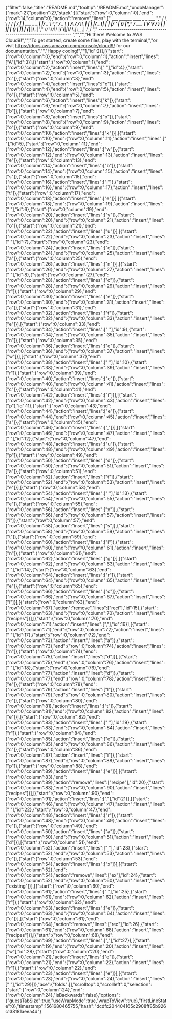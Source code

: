 {"filter":false,"title":"README.md","tooltip":"/README.md","undoManager":{"mark":27,"position":27,"stack":[[{"start":{"row":0,"column":0},"end":{"row":14,"column":0},"action":"remove","lines":["         ___        ______     ____ _                 _  ___  ","        / \\ \\      / / ___|   / ___| | ___  _   _  __| |/ _ \\ ","       / _ \\ \\ /\\ / /\\___ \\  | |   | |/ _ \\| | | |/ _` | (_) |","      / ___ \\ V  V /  ___) | | |___| | (_) | |_| | (_| |\\__, |","     /_/   \\_\\_/\\_/  |____/   \\____|_|\\___/ \\__,_|\\__,_|  /_/ "," ----------------------------------------------------------------- ","","","Hi there! Welcome to AWS Cloud9!","","To get started, create some files, play with the terminal,","or visit https://docs.aws.amazon.com/console/cloud9/ for our documentation.","","Happy coding!",""],"id":2}],[{"start":{"row":0,"column":0},"end":{"row":0,"column":1},"action":"insert","lines":["A"],"id":3}],[{"start":{"row":0,"column":1},"end":{"row":0,"column":2},"action":"insert","lines":[" "],"id":4},{"start":{"row":0,"column":2},"end":{"row":0,"column":3},"action":"insert","lines":["c"]},{"start":{"row":0,"column":3},"end":{"row":0,"column":4},"action":"insert","lines":["o"]},{"start":{"row":0,"column":4},"end":{"row":0,"column":5},"action":"insert","lines":["o"]},{"start":{"row":0,"column":5},"end":{"row":0,"column":6},"action":"insert","lines":["k"]},{"start":{"row":0,"column":6},"end":{"row":0,"column":7},"action":"insert","lines":["b"]},{"start":{"row":0,"column":7},"end":{"row":0,"column":8},"action":"insert","lines":["o"]},{"start":{"row":0,"column":8},"end":{"row":0,"column":9},"action":"insert","lines":["o"]},{"start":{"row":0,"column":9},"end":{"row":0,"column":10},"action":"insert","lines":["k"]}],[{"start":{"row":0,"column":10},"end":{"row":0,"column":11},"action":"insert","lines":[" "],"id":5},{"start":{"row":0,"column":11},"end":{"row":0,"column":12},"action":"insert","lines":["w"]},{"start":{"row":0,"column":12},"end":{"row":0,"column":13},"action":"insert","lines":["e"]},{"start":{"row":0,"column":13},"end":{"row":0,"column":14},"action":"insert","lines":["b"]},{"start":{"row":0,"column":14},"end":{"row":0,"column":15},"action":"insert","lines":["s"]},{"start":{"row":0,"column":15},"end":{"row":0,"column":16},"action":"insert","lines":["i"]},{"start":{"row":0,"column":16},"end":{"row":0,"column":17},"action":"insert","lines":["t"]},{"start":{"row":0,"column":17},"end":{"row":0,"column":18},"action":"insert","lines":["e"]}],[{"start":{"row":0,"column":18},"end":{"row":0,"column":19},"action":"insert","lines":[" "],"id":6},{"start":{"row":0,"column":19},"end":{"row":0,"column":20},"action":"insert","lines":["y"]},{"start":{"row":0,"column":20},"end":{"row":0,"column":21},"action":"insert","lines":["o"]},{"start":{"row":0,"column":21},"end":{"row":0,"column":22},"action":"insert","lines":["u"]}],[{"start":{"row":0,"column":22},"end":{"row":0,"column":23},"action":"insert","lines":[" "],"id":7},{"start":{"row":0,"column":23},"end":{"row":0,"column":24},"action":"insert","lines":["c"]},{"start":{"row":0,"column":24},"end":{"row":0,"column":25},"action":"insert","lines":["a"]},{"start":{"row":0,"column":25},"end":{"row":0,"column":26},"action":"insert","lines":["n"]}],[{"start":{"row":0,"column":26},"end":{"row":0,"column":27},"action":"insert","lines":[" "],"id":8},{"start":{"row":0,"column":27},"end":{"row":0,"column":28},"action":"insert","lines":["c"]},{"start":{"row":0,"column":28},"end":{"row":0,"column":29},"action":"insert","lines":["r"]},{"start":{"row":0,"column":29},"end":{"row":0,"column":30},"action":"insert","lines":["e"]},{"start":{"row":0,"column":30},"end":{"row":0,"column":31},"action":"insert","lines":["a"]},{"start":{"row":0,"column":31},"end":{"row":0,"column":32},"action":"insert","lines":["t"]},{"start":{"row":0,"column":32},"end":{"row":0,"column":33},"action":"insert","lines":["e"]}],[{"start":{"row":0,"column":33},"end":{"row":0,"column":34},"action":"insert","lines":[" "],"id":9},{"start":{"row":0,"column":34},"end":{"row":0,"column":35},"action":"insert","lines":["n"]},{"start":{"row":0,"column":35},"end":{"row":0,"column":36},"action":"insert","lines":["e"]},{"start":{"row":0,"column":36},"end":{"row":0,"column":37},"action":"insert","lines":["w"]}],[{"start":{"row":0,"column":37},"end":{"row":0,"column":38},"action":"insert","lines":[" "],"id":10},{"start":{"row":0,"column":38},"end":{"row":0,"column":39},"action":"insert","lines":["r"]},{"start":{"row":0,"column":39},"end":{"row":0,"column":40},"action":"insert","lines":["e"]},{"start":{"row":0,"column":40},"end":{"row":0,"column":41},"action":"insert","lines":["c"]},{"start":{"row":0,"column":41},"end":{"row":0,"column":42},"action":"insert","lines":["i"]}],[{"start":{"row":0,"column":42},"end":{"row":0,"column":43},"action":"insert","lines":["p"],"id":11},{"start":{"row":0,"column":43},"end":{"row":0,"column":44},"action":"insert","lines":["e"]},{"start":{"row":0,"column":44},"end":{"row":0,"column":45},"action":"insert","lines":["s"]},{"start":{"row":0,"column":45},"end":{"row":0,"column":46},"action":"insert","lines":[","]}],[{"start":{"row":0,"column":46},"end":{"row":0,"column":47},"action":"insert","lines":[" "],"id":12},{"start":{"row":0,"column":47},"end":{"row":0,"column":48},"action":"insert","lines":["u"]},{"start":{"row":0,"column":48},"end":{"row":0,"column":49},"action":"insert","lines":["p"]},{"start":{"row":0,"column":49},"end":{"row":0,"column":50},"action":"insert","lines":["d"]},{"start":{"row":0,"column":50},"end":{"row":0,"column":51},"action":"insert","lines":["a"]},{"start":{"row":0,"column":51},"end":{"row":0,"column":52},"action":"insert","lines":["t"]},{"start":{"row":0,"column":52},"end":{"row":0,"column":53},"action":"insert","lines":["e"]}],[{"start":{"row":0,"column":53},"end":{"row":0,"column":54},"action":"insert","lines":[" "],"id":13},{"start":{"row":0,"column":54},"end":{"row":0,"column":55},"action":"insert","lines":["e"]},{"start":{"row":0,"column":55},"end":{"row":0,"column":56},"action":"insert","lines":["x"]},{"start":{"row":0,"column":56},"end":{"row":0,"column":57},"action":"insert","lines":["i"]},{"start":{"row":0,"column":57},"end":{"row":0,"column":58},"action":"insert","lines":["s"]},{"start":{"row":0,"column":58},"end":{"row":0,"column":59},"action":"insert","lines":["t"]},{"start":{"row":0,"column":59},"end":{"row":0,"column":60},"action":"insert","lines":["i"]},{"start":{"row":0,"column":60},"end":{"row":0,"column":61},"action":"insert","lines":["n"]},{"start":{"row":0,"column":61},"end":{"row":0,"column":62},"action":"insert","lines":["g"]}],[{"start":{"row":0,"column":62},"end":{"row":0,"column":63},"action":"insert","lines":[" "],"id":14},{"start":{"row":0,"column":63},"end":{"row":0,"column":64},"action":"insert","lines":["r"]},{"start":{"row":0,"column":64},"end":{"row":0,"column":65},"action":"insert","lines":["e"]},{"start":{"row":0,"column":65},"end":{"row":0,"column":66},"action":"insert","lines":["c"]},{"start":{"row":0,"column":66},"end":{"row":0,"column":67},"action":"insert","lines":["i"]}],[{"start":{"row":0,"column":63},"end":{"row":0,"column":67},"action":"remove","lines":["reci"],"id":15},{"start":{"row":0,"column":63},"end":{"row":0,"column":70},"action":"insert","lines":["recipes"]}],[{"start":{"row":0,"column":70},"end":{"row":0,"column":71},"action":"insert","lines":[","],"id":16}],[{"start":{"row":0,"column":71},"end":{"row":0,"column":72},"action":"insert","lines":[" "],"id":17},{"start":{"row":0,"column":72},"end":{"row":0,"column":73},"action":"insert","lines":["a"]},{"start":{"row":0,"column":73},"end":{"row":0,"column":74},"action":"insert","lines":["n"]},{"start":{"row":0,"column":74},"end":{"row":0,"column":75},"action":"insert","lines":["d"]}],[{"start":{"row":0,"column":75},"end":{"row":0,"column":76},"action":"insert","lines":[" "],"id":18},{"start":{"row":0,"column":76},"end":{"row":0,"column":77},"action":"insert","lines":["d"]},{"start":{"row":0,"column":77},"end":{"row":0,"column":78},"action":"insert","lines":["e"]},{"start":{"row":0,"column":78},"end":{"row":0,"column":79},"action":"insert","lines":["l"]},{"start":{"row":0,"column":79},"end":{"row":0,"column":80},"action":"insert","lines":["e"]},{"start":{"row":0,"column":80},"end":{"row":0,"column":81},"action":"insert","lines":["t"]},{"start":{"row":0,"column":81},"end":{"row":0,"column":82},"action":"insert","lines":["e"]}],[{"start":{"row":0,"column":82},"end":{"row":0,"column":83},"action":"insert","lines":[" "],"id":19},{"start":{"row":0,"column":83},"end":{"row":0,"column":84},"action":"insert","lines":["r"]},{"start":{"row":0,"column":84},"end":{"row":0,"column":85},"action":"insert","lines":["e"]},{"start":{"row":0,"column":85},"end":{"row":0,"column":86},"action":"insert","lines":["c"]},{"start":{"row":0,"column":86},"end":{"row":0,"column":87},"action":"insert","lines":["i"]},{"start":{"row":0,"column":87},"end":{"row":0,"column":88},"action":"insert","lines":["p"]},{"start":{"row":0,"column":88},"end":{"row":0,"column":89},"action":"insert","lines":["e"]}],[{"start":{"row":0,"column":83},"end":{"row":0,"column":89},"action":"remove","lines":["recipe"],"id":20},{"start":{"row":0,"column":83},"end":{"row":0,"column":90},"action":"insert","lines":["recipes"]}],[{"start":{"row":0,"column":90},"end":{"row":0,"column":91},"action":"insert","lines":["."],"id":21}],[{"start":{"row":0,"column":46},"end":{"row":0,"column":47},"action":"insert","lines":[" "],"id":22},{"start":{"row":0,"column":47},"end":{"row":0,"column":48},"action":"insert","lines":["r"]},{"start":{"row":0,"column":48},"end":{"row":0,"column":49},"action":"insert","lines":["e"]},{"start":{"row":0,"column":49},"end":{"row":0,"column":50},"action":"insert","lines":["a"]},{"start":{"row":0,"column":50},"end":{"row":0,"column":51},"action":"insert","lines":["d"]}],[{"start":{"row":0,"column":51},"end":{"row":0,"column":52},"action":"insert","lines":[" "],"id":23},{"start":{"row":0,"column":52},"end":{"row":0,"column":53},"action":"insert","lines":["e"]},{"start":{"row":0,"column":53},"end":{"row":0,"column":54},"action":"insert","lines":["x"]}],[{"start":{"row":0,"column":52},"end":{"row":0,"column":54},"action":"remove","lines":["ex"],"id":24},{"start":{"row":0,"column":52},"end":{"row":0,"column":60},"action":"insert","lines":["existing"]}],[{"start":{"row":0,"column":60},"end":{"row":0,"column":61},"action":"insert","lines":[" "],"id":25},{"start":{"row":0,"column":61},"end":{"row":0,"column":62},"action":"insert","lines":["r"]},{"start":{"row":0,"column":62},"end":{"row":0,"column":63},"action":"insert","lines":["e"]},{"start":{"row":0,"column":63},"end":{"row":0,"column":64},"action":"insert","lines":["c"]}],[{"start":{"row":0,"column":61},"end":{"row":0,"column":64},"action":"remove","lines":["rec"],"id":26},{"start":{"row":0,"column":61},"end":{"row":0,"column":68},"action":"insert","lines":["recipes"]}],[{"start":{"row":0,"column":68},"end":{"row":0,"column":69},"action":"insert","lines":[","],"id":27}],[{"start":{"row":0,"column":19},"end":{"row":0,"column":20},"action":"insert","lines":["w"],"id":28},{"start":{"row":0,"column":20},"end":{"row":0,"column":21},"action":"insert","lines":["e"]},{"start":{"row":0,"column":21},"end":{"row":0,"column":22},"action":"insert","lines":["r"]},{"start":{"row":0,"column":22},"end":{"row":0,"column":23},"action":"insert","lines":["e"]}],[{"start":{"row":0,"column":23},"end":{"row":0,"column":24},"action":"insert","lines":[" "],"id":29}]]},"ace":{"folds":[],"scrolltop":0,"scrollleft":0,"selection":{"start":{"row":0,"column":24},"end":{"row":0,"column":24},"isBackwards":false},"options":{"guessTabSize":true,"useWrapMode":true,"wrapToView":true},"firstLineState":0},"timestamp":1561680465755,"hash":"dcdfc204404165c2908ff85b926c138181aeea4d"}